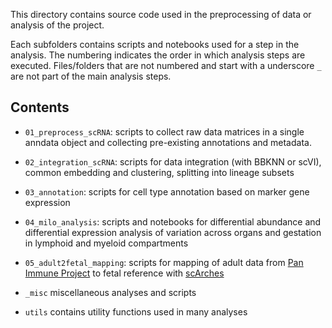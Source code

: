 This directory contains source code used in the preprocessing of data or analysis of the project. 

Each subfolders contains scripts and notebooks used for a step in the analysis. The numbering indicates the order in which analysis steps are executed. Files/folders that are not numbered and start with a underscore `_` are not part of the main analysis steps.  

## Contents
* `01_preprocess_scRNA`: scripts to collect raw data matrices in a single anndata object and collecting pre-existing annotations and metadata.
* `02_integration_scRNA`: scripts for data integration (with BBKNN or scVI), common embedding and clustering, splitting into lineage subsets
* `03_annotation`: scripts for cell type annotation based on marker gene expression
* `04_milo_analysis`: scripts and notebooks for differential abundance and differential expression analysis of variation across organs and gestation in lymphoid and myeloid compartments 
* `05_adult2fetal_mapping`: scripts for mapping of adult data from [Pan Immune Project](https://www.biorxiv.org/content/10.1101/2021.04.28.441762v2.full) to fetal reference with [scArches](https://docs.scvi-tools.org/en/stable/tutorials/notebooks/scarches_scvi_tools.html)


* `_misc` miscellaneous analyses and scripts
* `utils` contains utility functions used in many analyses
